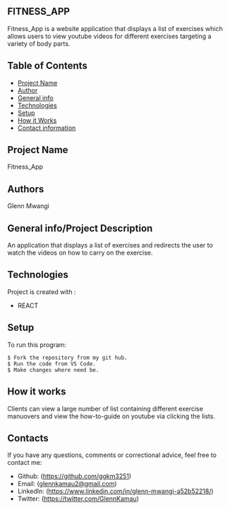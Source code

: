 ## FITNESS_APP
Fitness_App is a website application that displays a list of exercises which allows users to view youtube videos for different exercises targeting a variety of body parts.

## Table of Contents
* [Project Name](#Project)
* [Author](#Author)
* [General info](#general-info)
* [Technologies](#technologies)
* [Setup](#setup)
* [How it Works](#instructions)
* [Contact information](#contacts)

## Project Name
Fitness_App

## Authors
Glenn Mwangi

## General info/Project Description

An application that displays a list of exercises and redirects the user to watch the videos on how to carry on the exercise.

## Technologies
Project is created with :
* REACT

## Setup
To run this program:

```
$ Fork the repository from my git hub.
$ Run the code from VS Code.
$ Make changes where need be.
```
## How it works
Clients can view a large number of list containing different exercise manuovers and view the how-to-guide on youtube via clicking the lists.


## Contacts
If you have any questions, comments or correctional advice, feel free to contact me:
- Github: (https://github.com/ggkm3251)
- Email: (glennkamau2@gmail.com)
- LinkedIn: (https://www.linkedin.com/in/glenn-mwangi-a52b52218/)
- Twitter: (https://twitter.com/GlennKamau)
